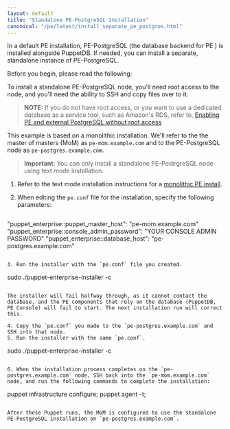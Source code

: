 ```yaml
---
layout: default
title: "Standalone PE-PostgreSQL Installation"
canonical: "/pe/latest/install_separate_pe_postgres.html"
---
```


In a default PE installation, PE-PostgreSQL (the database backend for PE ) is installed alongside PuppetDB. If needed, you can install a separate, standalone instance of PE-PostgreSQL.

Before you begin, please read the following:

To install a standalone PE-PostgreSQL node, you'll need root access to the node, and you'll need the ability to SSH and copy files over to it.

>**NOTE:** If you do not have root access, or you want to use a dedicated database as a service tool, such as Amazon's RDS, refer to, [Enabling PE and external PostgreSQL without root access](./install_external_postgresql.html)

This example is based on a monolithic installation. We'll refer to the the master of masters (MoM) as `pe-mom.example.com` and to the PE-PostgreSQL node as `pe-postgres.example.com`.

>**Important:** You can only install a standalone PE-PostrgreSQL node using text mode installation.

1. Refer to the text mode installation instructions for a [monolithic PE install](./install_text_mode_mono.html).
2. When editing the `pe.conf` file for the installation, specify the following parameters:

   ```
  "puppet_enterprise::puppet_master_host": "pe-mom.example.com"
  "puppet_enterprise::console_admin_password": "YOUR CONSOLE ADMIN PASSWORD"
  "puppet_enterprise::database_host": "pe-postgres.example.com"
   ```

3. Run the installer with the `pe.conf` file you created.

   ```
   sudo ./puppet-enterprise-installer -c <FULL PATH TO pe.conf>
   ```

The installer will fail halfway through, as it cannot contact the database, and the PE components that rely on the database (PuppetDB, PE Console) will fail to start. The next installation run will correct this.

4. Copy the `pe.conf` you made to the `pe-postgres.example.com` and SSH into that node.
5. Run the installer with the same `pe.conf`.

  ```
  sudo ./puppet-enterprise-installer -c <FULL PATH TO pe.conf>
  ```

6. When the installation process completes on the `pe-postgres.example.com` node, SSH back into the `pe-mom.example.com` node, and run the following commands to complete the installation:

  ```
  puppet infrastructure configure;
  puppet agent -t;
  ```

After these Puppet runs, the MoM is configured to use the standalone PE-PostgreSQL installation on `pe-postgres.example.com`.
